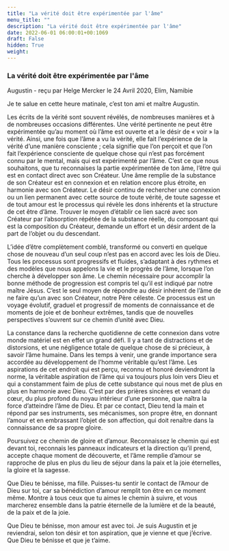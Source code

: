 ```yaml
---
title: "La vérité doit être expérimentée par l'âme"
menu_title: ""
description: "La vérité doit être expérimentée par l'âme"
date: 2022-06-01 06:00:01+00:1069
draft: False
hidden: True
weight:
---
```

### La vérité doit être expérimentée par l'âme

Augustin - reçu par Helge Mercker le 24 Avril 2020, Elim, Namibie

Je te salue en cette heure matinale, c’est ton ami et maître Augustin.

Les écrits de la vérité sont souvent révélés, de nombreuses manières et à de nombreuses occasions différentes. Une vérité pertinente ne peut être expérimentée qu’au moment où l’âme est ouverte et a le désir de « voir » la vérité. Ainsi, une fois que l’âme a vu la vérité, elle fait l’expérience de la vérité d’une manière consciente ; cela signifie que l’on perçoit et que l’on fait l’expérience consciente de quelque chose qui n’est pas forcément connu par le mental, mais qui est expérimenté par l’âme. C’est ce que nous souhaitons, que tu reconnaises la partie expérimentée de ton âme, l’être qui est en contact direct avec son Créateur. Une âme remplie de la substance de son Créateur est en connexion et en relation encore plus étroite, en harmonie avec son Créateur. Le désir continu de rechercher une connexion ou un lien permanent avec cette source de toute vérité, de toute sagesse et de tout amour est le processus qui révèle les dons inhérents et la structure de cet être d’âme. Trouver le moyen d’établir ce lien sacré avec son Créateur par l’absorption répétée de la substance réelle, du composant qui est la composition du Créateur, demande un effort et un désir ardent de la part de l’objet ou du descendant.

L’idée d’être complètement comblé, transformé ou converti en quelque chose de nouveau d’un seul coup n’est pas en accord avec les lois de Dieu. Tous les processus sont progressifs et fluides, s’adaptant à des rythmes et des modèles que nous appelons la vie et le progrès de l’âme, lorsque l’on cherche à développer son âme. Le chemin nécessaire pour accomplir la bonne méthode de progression est compris tel qu’il est indiqué par notre maître Jésus. C’est le seul moyen de répondre au désir inhérent de l’âme de ne faire qu’un avec son Créateur, notre Père céleste. Ce processus est un voyage évolutif, graduel et progressif de moments de connaissance et de moments de joie et de bonheur extrêmes, tandis que de nouvelles perspectives s’ouvrent sur ce chemin d’unité avec Dieu.

La constance dans la recherche quotidienne de cette connexion dans votre monde matériel est en effet un grand défi. Il y a tant de distractions et de distorsions, et une négligence totale de quelque chose de si précieux, à savoir l’âme humaine. Dans les temps à venir, une grande importance sera accordée au développement de l’homme véritable qu’est l’âme. Les aspirations de cet endroit qui est perçu, reconnu et honoré deviendront la norme, la véritable aspiration de l’âme qui va toujours plus loin vers Dieu et qui a constamment faim de plus de cette substance qui nous met de plus en plus en harmonie avec Dieu. C’est par des prières sincères et venant du cœur, du plus profond du noyau intérieur d’une personne, que naîtra la force d’atteindre l’âme de Dieu. Et par ce contact, Dieu tend la main et répond par ses instruments, ses mécanismes, son propre être, en donnant l’amour et en embrassant l’objet de son affection, qui doit renaître dans la connaissance de sa propre gloire.

Poursuivez ce chemin de gloire et d’amour. Reconnaissez le chemin qui est devant toi, reconnais les panneaux indicateurs et la direction qu’il prend, accepte chaque moment de découverte, et l’âme remplie d’amour se rapproche de plus en plus du lieu de séjour dans la paix et la joie éternelles, la gloire et la sagesse.

Que Dieu te bénisse, ma fille. Puisses-tu sentir le contact de l’Amour de Dieu sur toi, car sa bénédiction d’amour remplit ton être en ce moment même. Montre à tous ceux que tu aimes le chemin à suivre, et vous marcherez ensemble dans la patrie éternelle de la lumière et de la beauté, de la paix et de la joie.

Que Dieu te bénisse, mon amour est avec toi. Je suis Augustin et je reviendrai, selon ton désir et ton aspiration, que je vienne et que j’écrive. Que Dieu te bénisse et que je t’aime.
